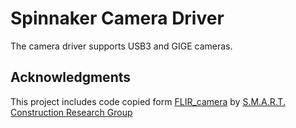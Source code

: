 
# Spinnaker Camera Driver
The camera driver supports USB3 and GIGE cameras.

## Acknowledgments 
This project includes code copied form [FLIR_camera](https://github.com/SMART-NYUAD/FLIR_camera) by [
S.M.A.R.T. Construction Research Group](https://github.com/SMART-NYUAD)

